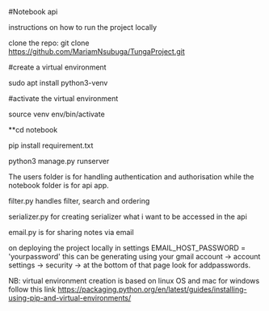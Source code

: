 #Notebook api 

instructions on how to run the project locally

clone the repo: git clone https://github.com/MariamNsubuga/TungaProject.git

#create a virtual environment

sudo apt install python3-venv

#activate the virtual environment

source venv env/bin/activate

**cd notebook 

pip install requirement.txt

python3 manage.py runserver

The users folder is for handling authentication and authorisation while the notebook folder is for api app.

filter.py handles filter, search and ordering

serializer.py for creating serializer what i want to be accessed in the api

email.py is for sharing notes via email

on deploying the project locally in settings EMAIL_HOST_PASSWORD = 'yourpassword' this can be generating using your gmail account -> account settings -> security -> at the bottom of that page look for addpasswords.


NB: virtual environment creation is based on linux OS and mac for  windows follow this link https://packaging.python.org/en/latest/guides/installing-using-pip-and-virtual-environments/